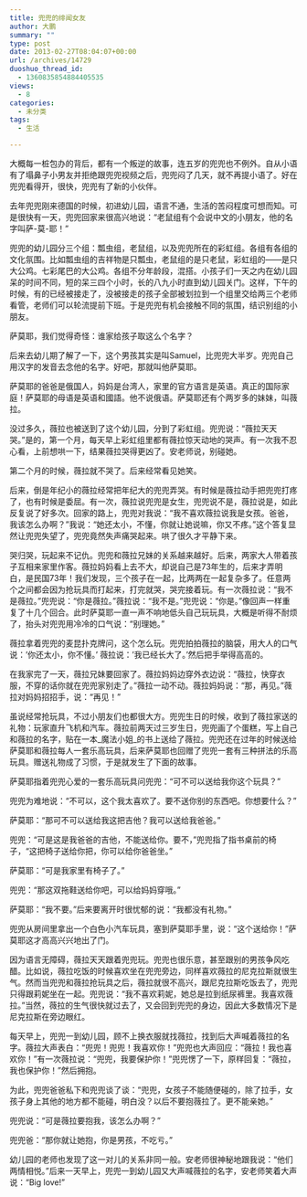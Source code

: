 ```yaml
---
title: 兜兜的绯闻女友
author: 大鹏
summary: ""
type: post
date: 2013-02-27T08:04:07+00:00
url: /archives/14729
duoshuo_thread_id:
  - 1360835854884405535
views:
  - 8
categories:
  - 未分类
tags:
  - 生活

---
```

大概每一桩包办的背后，都有一个叛逆的故事，连五岁的兜兜也不例外。自从小语有了塌鼻子小男友并拒绝跟兜兜视频之后，兜兜闷了几天，就不再提小语了。好在兜兜看得开，很快，兜兜有了新的小伙伴。

去年兜兜刚来德国的时候，初进幼儿园，语言不通，生活的苦闷程度可想而知。可是很快有一天，兜兜回家来很高兴地说：“老鼠组有个会说中文的小朋友，他的名字叫萨-莫-耶！”

兜兜的幼儿园分三个组：瓢虫组，老鼠组，以及兜兜所在的彩虹组。各组有各组的文化氛围。比如瓢虫组的吉祥物是只瓢虫，老鼠组的是只老鼠，彩虹组的——是只大公鸡。七彩尾巴的大公鸡。各组不分年龄段，混搭。小孩子们一天之内在幼儿园呆的时间不同，短的呆三四个小时，长的八九小时直到幼儿园关门。这样，下午的时候，有的已经被接走了，没被接走的孩子全部被划拉到一个组里交给两三个老师看管，老师们可以轮流提前下班。于是兜兜有机会接触不同的氛围，结识别组的小朋友。

萨莫耶，我们觉得奇怪：谁家给孩子取这么个名字？

后来去幼儿期了解了一下，这个男孩其实是叫Samuel，比兜兜大半岁。兜兜自己用汉字的发音去念他的名字。好吧，那就叫他萨莫耶。

萨莫耶的爸爸是俄国人，妈妈是台湾人，家里的官方语言是英语。真正的国际家庭！萨莫耶的母语是英语和國語。他不说俄语。萨莫耶还有个两岁多的妹妹，叫薇拉。

没过多久，薇拉也被送到了这个幼儿园，分到了彩虹组。兜兜说：“薇拉天天哭。”是的，第一个月，每天早上彩虹组里都有薇拉惊天动地的哭声。有一次我不忍心看，上前想哄一下，结果薇拉哭得更凶了。安老师说，别碰她。

第二个月的时候，薇拉就不哭了。后来经常看见她笑。

后来，倒是年纪小的薇拉经常把年纪大的兜兜弄哭。有时候是薇拉动手把兜兜打疼了，也有时候是委屈。有一次，薇拉说兜兜是女生，兜兜说不是，薇拉说是，如此反复说了好多次。回家的路上，兜兜对我说：“我不喜欢薇拉说我是女孩。爸爸，我该怎么办啊？”我说：“她还太小，不懂，你就让她说嘛，你又不疼。”这个答复显然让兜兜失望了，兜兜竟然失声痛哭起来。哄了很久才平静下来。

哭归哭，玩起来不记仇。兜兜和薇拉兄妹的关系越来越好。后来，两家大人带着孩子互相来家里作客。薇拉妈妈看上去不大，却说自己是73年生的，后来才弄明白，是民国73年！我们发现，三个孩子在一起，比两两在一起复杂多了。任意两个之间都会因为抢玩具而打起来，打完就哭，哭完接着玩。有一次薇拉说：“我不是薇拉。”兜兜说：“你是薇拉。”薇拉说：“我不是。”兜兜说：“你是。”像回声一样重复了十几个回合。此时萨莫耶一直一声不响地低头自己玩玩具，大概是听得不耐烦了，抬头对兜兜用冷冷的口气说：“别理她。”

薇拉拿着兜兜的麦昆扑克牌问，这个怎么玩。兜兜拍拍薇拉的脑袋，用大人的口气说：&#8217;你还太小，你不懂。&#8217; 薇拉说：&#8217;我已经长大了。&#8217;然后把手举得高高的。

在我家完了一天，薇拉兄妹要回家了。薇拉妈妈边穿外衣边说：“薇拉，快穿衣服，不穿的话你就在兜兜家别走了。”薇拉一动不动。薇拉妈妈说：“那，再见。”薇拉对妈妈招招手，说：“再见！”

虽说经常抢玩具，不过小朋友们也都很大方。兜兜生日的时候，收到了薇拉家送的礼物：玩家直升飞机和汽车。薇拉前两天过三岁生日，兜兜画了个蛋糕，写上自己和薇拉的名字，贴在一本_魔法小姐_的书上送给了薇拉。兜兜还在过年的时候送给萨莫耶和薇拉每人一套乐高玩具，后来萨莫耶也回赠了兜兜一套有三种拼法的乐高玩具。赠送礼物成了习惯，于是就发生了下面的故事。

萨莫耶指着兜兜心爱的一套乐高玩具问兜兜：“可不可以送给我你这个玩具？”

兜兜为难地说：“不可以，这个我太喜欢了。要不送你别的东西吧。你想要什么？”

萨莫耶：“那可不可以送给我这把吉他？我可以送给我爸爸。”

兜兜：“可是这是我爸爸的吉他，不能送给你。要不，”兜兜指了指书桌前的椅子，“这把椅子送给你把，你可以给你爸爸坐。”

萨莫耶：“可是我家里有椅子了。”

兜兜：“那这双拖鞋送给你吧，可以给妈妈穿哦。”

萨莫耶：“我不要。”后来要离开时很忧郁的说：“我都没有礼物。”

兜兜从房间里拿出一个白色小汽车玩具，塞到萨莫耶手里，说：“这个送给你！”萨莫耶这才高高兴兴地出了门。

因为语言无障碍，薇拉天天跟着兜兜玩。兜兜也很乐意，甚至跟别的男孩争风吃醋。比如说，薇拉吃饭的时候喜欢坐在兜兜旁边，同样喜欢薇拉的尼克拉斯就很生气。然而当兜兜和薇拉抢玩具之后，薇拉就很不高兴，跟尼克拉斯吃饭去了，兜兜只得跟莉妮坐在一起。兜兜说：“我不喜欢莉妮，她总是拉到纸尿裤里。我喜欢薇拉。”当然，薇拉的生气很快就过去了，又会回到兜兜的身边，因此大多数情况下是尼克拉斯在旁边眼红。

每天早上，兜兜一到幼儿园，顾不上换衣服就找薇拉，找到后大声喊着薇拉的名字。薇拉大声表白：“兜兜！兜兜！我喜欢你！”兜兜也大声回应：“薇拉！我也喜欢你！”有一次薇拉说：“兜兜，我要保护你！”兜兜愣了一下，原样回复：“薇拉，我也保护你！”然后拥抱。

为此，兜兜爸爸私下和兜兜谈了谈：“兜兜，女孩子不能随便碰的，除了拉手，女孩子身上其他的地方都不能碰，明白没？以后不要抱薇拉了。更不能亲她。”

兜兜说：“可是薇拉要抱我，该怎么办啊？”

兜兜爸：“那你就让她抱，你是男孩，不吃亏。”

幼儿园的老师也发现了这一对儿的关系非同一般。安老师很神秘地跟我说：“他们两情相悦。”后来一天早上，兜兜一到幼儿园又大声喊薇拉的名字，安老师笑着大声说：“Big love!”
